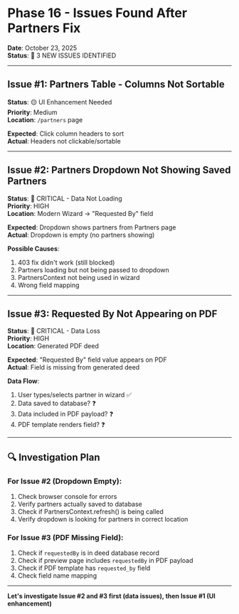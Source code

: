# Phase 16 - Issues Found After Partners Fix

**Date**: October 23, 2025  
**Status**: 🔴 3 NEW ISSUES IDENTIFIED

---

## Issue #1: Partners Table - Columns Not Sortable
**Status**: 🟡 UI Enhancement Needed  
**Priority**: Medium  
**Location**: `/partners` page

**Expected**: Click column headers to sort  
**Actual**: Headers not clickable/sortable

---

## Issue #2: Partners Dropdown Not Showing Saved Partners
**Status**: 🔴 CRITICAL - Data Not Loading  
**Priority**: HIGH  
**Location**: Modern Wizard → "Requested By" field

**Expected**: Dropdown shows partners from Partners page  
**Actual**: Dropdown is empty (no partners showing)

**Possible Causes**:
1. 403 fix didn't work (still blocked)
2. Partners loading but not being passed to dropdown
3. PartnersContext not being used in wizard
4. Wrong field mapping

---

## Issue #3: Requested By Not Appearing on PDF
**Status**: 🔴 CRITICAL - Data Loss  
**Priority**: HIGH  
**Location**: Generated PDF deed

**Expected**: "Requested By" field value appears on PDF  
**Actual**: Field is missing from generated deed

**Data Flow**:
1. User types/selects partner in wizard ✅
2. Data saved to database? ❓
3. Data included in PDF payload? ❓
4. PDF template renders field? ❓

---

## 🔍 Investigation Plan

### For Issue #2 (Dropdown Empty):
1. Check browser console for errors
2. Verify partners actually saved to database
3. Check if PartnersContext.refresh() is being called
4. Verify dropdown is looking for partners in correct location

### For Issue #3 (PDF Missing Field):
1. Check if `requestedBy` is in deed database record
2. Check if preview page includes `requestedBy` in PDF payload
3. Check if PDF template has `requested_by` field
4. Check field name mapping

---

**Let's investigate Issue #2 and #3 first (data issues), then Issue #1 (UI enhancement)**

